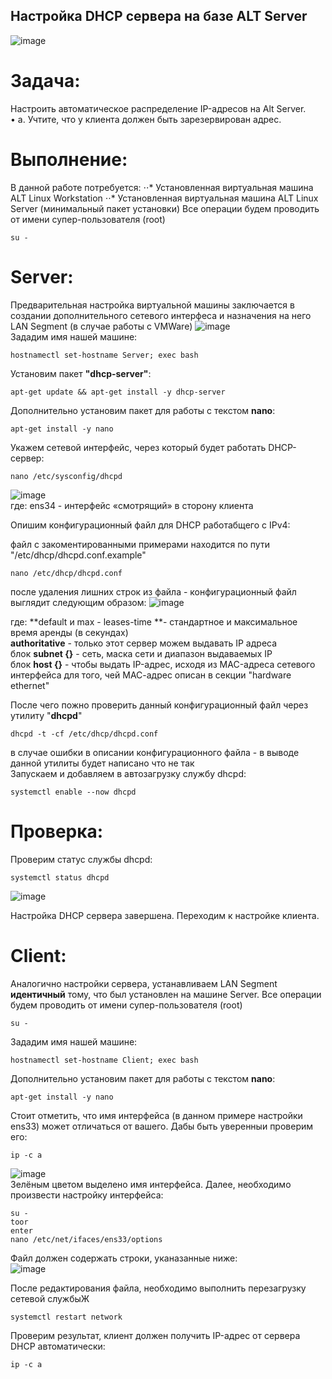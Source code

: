 ## Настройка DHCP сервера на базе ALT Server
![image](https://github.com/NyashMan/LinuxSysa/assets/1348639/53fb1e7a-d9b9-41ae-a03a-14f8e821d52e)  

# Задача:  
Настроить автоматическое распределение IP-адресов на Alt Server.  
•	a. Учтите, что у клиента должен быть зарезервирован адрес.  
# Выполнение:  
В данной работе потребуется:
⋅⋅* Установленная виртуальная машина ALT Linux Workstation
⋅⋅* Установленная виртуальная машина ALT Linux Server (минимальный пакет установки)
Все операции будем проводить от имени супер-пользователя (root)
```
su -
```
# Server:  
Предварительная настройка виртуальной машины заключается в создании дополнительного сетевого интерфеса и назначения на него LAN Segment (в случае работы с VMWare)
![image](https://github.com/NyashMan/LinuxSysa/assets/1348639/173cd43c-1f52-4d20-a194-ea3bc67d9c3f)  
Зададим имя нашей машине:
```
hostnamectl set-hostname Server; exec bash
```

Установим пакет **"dhcp-server"**:
```
apt-get update && apt-get install -y dhcp-server
```

Дополнительно установим пакет для работы с текстом **nano**:
```
apt-get install -y nano
```

Укажем сетевой интерфейс, через который будет работать DHCP-сервер:
```
nano /etc/sysconfig/dhcpd 
```
![image](https://github.com/NyashMan/LinuxSysa/assets/1348639/e28a246f-c621-43f4-af24-ef7c260e9001)  
где: ens34 - интерфейс «смотрящий» в сторону клиента  

Опишим конфигурационный файл для DHCP работабщего с IPv4:  

файл с закоментированными примерами находится по пути "/etc/dhcp/dhcpd.conf.example"
```
nano /etc/dhcp/dhcpd.conf
```
после удаления лишних строк из файла - конфигурационный файл выглядит следующим образом:
![image](https://github.com/NyashMan/LinuxSysa/assets/1348639/7bb52086-8fb8-4117-88c1-7625cf68bb8f)  

где:
**default и max - leases-time **- стандартное и максимальное время аренды (в секундах)  
**authoritative** - только этот сервер можем выдавать IP адреса  
блок **subnet {}** - сеть, маска сети и диапазон выдаваемых IP  
блок **host {}** - чтобы выдать IP-адрес, исходя из MAC-адреса сетевого интерфейса для того, чей МАС-адрес описан в секции "hardware ethernet"  

После чего пожно проверить данный конфигурационный файл через утилиту "**dhcpd**"  
```
dhcpd -t -cf /etc/dhcp/dhcpd.conf
```
в случае ошибки в описании конфигурационного файла - в выводе данной утилиты будет написано что не так  
Запускаем и добавляем в автозагрузку службу dhcpd:
```
systemctl enable --now dhcpd
```
# Проверка:
Проверим статус службы dhcpd:
```
systemctl status dhcpd
```
![image](https://github.com/NyashMan/LinuxSysa/assets/1348639/acc5aa16-0c5f-4444-ba47-ede0ed741fc4)  

Настройка DHCP сервера завершена. Переходим к настройке клиента.

# Client:
Аналогично настройки сервера, устанавливаем LAN Segment **идентичный** тому, что был установлен на машине Server.
Все операции будем проводить от имени супер-пользователя (root)
```
su -
```
Зададим имя нашей машине:
```
hostnamectl set-hostname Client; exec bash
```
Дополнительно установим пакет для работы с текстом **nano**:
```
apt-get install -y nano
```

Стоит отметить, что имя интерфейса (в данном примере настройки ens33) может отличаться от вашего. Дабы быть уверенныи проверим его:
```
ip -c a
```
![image](https://github.com/NyashMan/LinuxSysa/assets/1348639/fa80550d-fb52-42db-904e-1ffb6baf135c)  
Зелёным цветом выделено имя интерфейса.
Далее, необходимо произвести настройку интерфейса:
```
su -
toor
enter
nano /etc/net/ifaces/ens33/options
```  
Файл должен содержать строки, уканазанные ниже:  
![image](https://github.com/NyashMan/LinuxSysa/assets/1348639/94ecea28-3311-429b-ac0c-66272d3e0b86)

После редактирования файла, необходимо выполнить перезагрузку сетевой службыЖ
```
systemctl restart network
```
Проверим результат, клиент должен получить IP-адрес от сервера DHCP автоматически:

```
ip -c a
```
